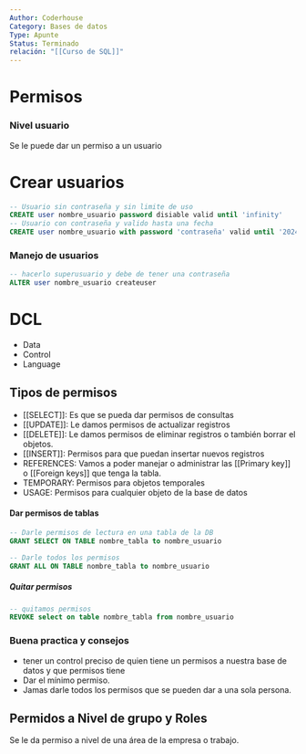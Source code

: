 ```yaml
---
Author: Coderhouse
Category: Bases de datos
Type: Apunte
Status: Terminado
relación: "[[Curso de SQL]]"
---
```

# Permisos

### Nivel usuario 
Se le puede dar un permiso a un usuario



# Crear usuarios 

```sql
-- Usuario sin contraseña y sin limite de uso
CREATE user nombre_usuario password disiable valid until 'infinity'
-- Usuario con contraseña y valido hasta una fecha
CREATE user nombre_usuario with password 'contraseña' valid until '2024-12-12'
```

### Manejo de usuarios

```sql
-- hacerlo superusuario y debe de tener una contraseña
ALTER user nombre_usuario createuser
```

# DCL

- Data
- Control
- Language

## Tipos de permisos
- [[SELECT]]: Es que se pueda dar permisos de consultas
- [[UPDATE]]: Le damos permisos de actualizar registros
- [[DELETE]]: Le damos permisos de eliminar registros o también borrar el objetos.
- [[INSERT]]: Permisos para que puedan insertar nuevos registros
- REFERENCES: Vamos a poder manejar o administrar las [[Primary key]] o [[Foreign keys]] que tenga la tabla.
- TEMPORARY: Permisos para objetos temporales 
- USAGE: Permisos para cualquier objeto de la base de datos
#### Dar permisos de tablas

```sql
-- Darle permisos de lectura en una tabla de la DB
GRANT SELECT ON TABLE nombre_tabla to nombre_usuario

-- Darle todos los permisos
GRANT ALL ON TABLE nombre_tabla to nombre_usuario
```

##### Quitar permisos

```sql
-- quitamos permisos
REVOKE select on table nombre_tabla from nombre_usuario
```

### Buena practica y consejos
- tener un control preciso de quien tiene un permisos a nuestra base de datos y que permisos tiene
-  Dar el mínimo permiso.
- Jamas darle todos los permisos que se pueden dar a una sola persona.

## Permidos a Nivel de grupo y Roles
Se le da permiso a nivel de una área de la empresa o trabajo.